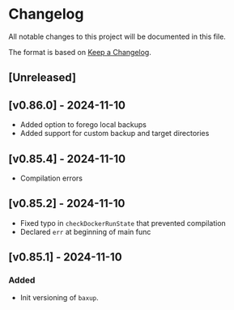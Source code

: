 # Changelog

All notable changes to this project will be documented in this file.

The format is based on [Keep a Changelog](https://keepachangelog.com/en/1.0.0/).

## [Unreleased]

## [v0.86.0] - 2024-11-10

- Added option to forego local backups
- Added support for custom backup and target directories

## [v0.85.4] - 2024-11-10
- Compilation errors

## [v0.85.2] - 2024-11-10
- Fixed typo in `checkDockerRunState` that prevented compilation
- Declared `err` at beginning of main func

## [v0.85.1] - 2024-11-10

### Added

- Init versioning of `baxup`.
